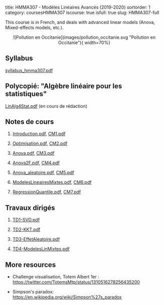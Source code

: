 title: HMMA307 - Modèles Linéaires Avancés (2019-2020)
sortorder: 1
category: coursesHMMA307
iscourse: true
isfull: true
slug: HMMA307-full

This course is in French, and deals with advanced linear models (Anova, Mixed-effects models, etc.).

<center>
![Pollution en Occitanie](images/pollution_occitanie.svg "Pollution en Occitanie"){ width=70%}
</center>

## Syllabus
[syllabus_hmma307.pdf](/enseignement/Montpellier/HMMA307/syllabus_hmma307.pdf)


## Polycopié: "Algèbre linéaire pour les statistiques"
[LinAlg4Stat.pdf](/enseignement/Montpellier/HMMA307/LinAlg4Stat.pdf) (en cours de rédaction)

## Notes de cours
1. [Introduction.pdf](/enseignement/Montpellier/HMMA307/Introduction.pdf), [CM1.pdf](/enseignement/Montpellier/HMMA307/CM1.pdf)

1. [Optimisation.pdf](/enseignement/Montpellier/HMMA307/Optimisation.pdf), [CM2.pdf](/enseignement/Montpellier/HMMA307/CM2.pdf)

1. [Anova.pdf](/enseignement/Montpellier/HMMA307/Anova.pdf), [CM3.pdf](/enseignement/Montpellier/HMMA307/CM3.pdf)

1. [Anova2F.pdf](/enseignement/Montpellier/HMMA307/Anova2F.pdf), [CM4.pdf](/enseignement/Montpellier/HMMA307/CM4.pdf)

1. [Anova_aleatoire.pdf](/enseignement/Montpellier/HMMA307/Anova_aleatoire.pdf), [CM5.pdf](/enseignement/Montpellier/HMMA307/CM5.pdf)

1. [ModelesLineairesMixtes.pdf](/enseignement/Montpellier/HMMA307/ModelesLineairesMixtes.pdf), [CM6.pdf](/enseignement/Montpellier/HMMA307/CM6.pdf)

1. [RegressionQuantile.pdf](/enseignement/Montpellier/HMMA307/RegressionQuantile.pdf), [CM7.pdf](/enseignement/Montpellier/HMMA307/CM7.pdf)


## Travaux dirigés

1. [TD1-SVD.pdf](/enseignement/Montpellier/HMMA307/TD1-SVD.pdf)

1. [TD2-KKT.pdf](/enseignement/Montpellier/HMMA307/TD2-KKT.pdf)

1. [TD3-EffetAleatoire.pdf](/enseignement/Montpellier/HMMA307/TD3-EffetAleatoire.pdf)
1. [TD4-ModelesLinMixtes.pdf](/enseignement/Montpellier/HMMA307/TD4-ModelesLinMixtes.pdf)


## More resources
-  Challenge visualisation, Totem Albert 1er : <https://twitter.com/TotemsMtp/status/1310516278256435200>

- Simpson's paradox: <https://en.wikipedia.org/wiki/Simpson%27s_paradox>



<!---

Codes du cours pour les eleves:

,[Optimisation.ipynb](/enseignement/Montpellier/HMMA307/Optimisation.ipynb),
[Optimisation.html](https://nbviewer.jupyter.org/url/josephsalmon.eu/enseignement/Montpellier/HMMA307/Optimisation.ipynb?flush_cache=true)

, [ANOVA.ipynb](/enseignement/Montpellier/HMMA307/ANOVA.ipynb),
[ANOVA.html](https://nbviewer.jupyter.org/url/josephsalmon.eu/enseignement/Montpellier/HMMA307/ANOVA.ipynb?flush_cache=true)

, [Anova2F.ipynb](/enseignement/Montpellier/HMMA307/Anova2F.ipynb),
[Anova2F.html](https://nbviewer.jupyter.org/url/josephsalmon.eu/enseignement/Montpellier/HMMA307/Anova2F.ipynb?flush_cache=true)
, [Anova_aleatoire.ipynb](/enseignement/Montpellier/HMMA307/Anova_aleatoire.ipynb),
[Anova_aleatoire.html](https://nbviewer.jupyter.org/url/josephsalmon.eu/enseignement/Montpellier/HMMA307/Anova_aleatoire.ipynb?flush_cache=true)

, [RegressionQuantile.ipynb](/enseignement/Montpellier/HMMA307/RegressionQuantile.ipynb), [RegressionQuantile.html](https://nbviewer.jupyter.org/url/josephsalmon.eu/enseignement/Montpellier/HMMA307/RegressionQuantile.ipynb?flush_cache=true), [data.csv](/enseignement/Montpellier/HMMA307/data.csv)
, [ModelesLineairesMixtes.ipynb](/enseignement/Montpellier/HMMA307/ModelesLineairesMixtes.ipynb),
[ModelesLineairesMixtes.html](https://nbviewer.jupyter.org/url/josephsalmon.eu/enseignement/Montpellier/HMMA307/ModelesLineairesMixtes.ipynb?flush_cache=true), [data.csv](/enseignement/Montpellier/HMMA307/data.csv),



, [TD1-SVD_correction.pdf](/enseignement/Montpellier/HMMA307/TD1-SVD_correction.pdf)
, [TD2-KKT_correction.pdf](/enseignement/Montpellier/HMMA307/TD2-KKT_correction.pdf)

--->